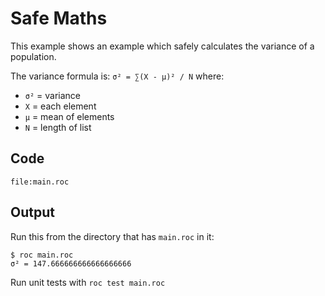 # Safe Maths

This example shows an example which safely calculates the variance of a population.

The variance formula is: `σ² = ∑(X - µ)² / N` where:
- `σ²` = variance
- `X` = each element
- `µ` = mean of elements
- `N` = length of list

## Code

```roc
file:main.roc
```

## Output

Run this from the directory that has `main.roc` in it:

```
$ roc main.roc
σ² = 147.666666666666666666
```

Run unit tests with `roc test main.roc`
